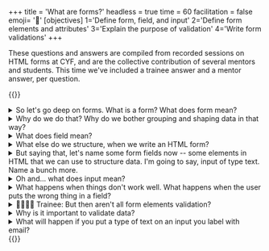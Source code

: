 +++
title = 'What are forms?'
headless = true
time = 60
facilitation = false
emoji= '🧩'
[objectives]
    1='Define form, field, and input'
    2='Define form elements and attributes'
    3='Explain the purpose of validation'
    4='Write form validations'
+++

These questions and answers are compiled from recorded sessions on HTML forms at CYF, and are the collective contribution of several mentors and students. This time we've included a trainee answer and a mentor answer, per question.

{{<note type="question" title="10 Things About Forms">}}

<details>
<summary>So let's go deep on forms. What is a form? What does form mean?</summary>

🧑🏿‍💻💬 **Trainee:** What does form mean? It's like a set of options for a user to choose from on a website.

👩🏻‍💻💬 **Mentor:** Yes, that is true, that is a correct answer. A deeper answer might be form means _shape_. It's how we define the shape of data. So, imagine a shape sorter. You put a square thing in the square hole; you put a round thing in the round hole. Each form field is a different shape in the shape sorter lid. That's what we're doing when we write forms. We are _forming_ data with fields.

</details>

<details>
<summary>Why do we do that? Why do we bother grouping and shaping data in that way?</summary>

🧑🏿‍💻💬 **Trainee:** What's that? Of course because it makes it easier to sort it out.

👩🏻‍💻💬 **Mentor:** Yeah, absolutely! Because you know we're going to post that data to a database. Our database doesn't know what all these strings mean. We have to define the data. We have to label the data. We have to group it, and we have to do something with it: to post it to a database or in some cases, get it from a database.

So that's the point of all this.

</details>

<details>
<summary>What does field mean?</summary>

👩‍💻💬 **Trainee:** Field? It means like the window is completed with some information. A piece of data.

👩🏻‍💻💬 **Mentor:** Right! You put a piece into a form field; you just put _one thing_ in there. A form has many fields, and a field is a single piece of data. It is the smallest piece.

So we [structure data with forms](https://developer.mozilla.org/en-US/docs/Learn/Forms). And we do that by defining form fields.

{{<note title="Now practise with">}}

Now practise with [How to structure a web form](https://developer.mozilla.org/en-US/docs/Learn/Forms/How_to_structure_a_web_form)

{{</note>}}

</details>

<details>
<summary>What else do we structure, when we write an HTML form?</summary>

🧑🏻‍💻💬 **Trainee:** Gathering data you mean? I'd be doing a search...

🧑🏿‍💻💬 **Trainee:** Can I say? We can structure... an action, a connection.

👩🏻‍💻💬 **Mentor:** Ooh, that's a great answer. We can structure _interaction_. We tell the user, _what_ to put in the form field, and _how_ to put that data in. We structure a really specific kind of interaction. We guide them and tell them what to do. And the way that we structure those interactions is, again, using form fields. Using HTML form elements, attributes, and values.

That's really important to think about, because when you're deciding what to write in a form, you need to start with 'what data do I need.' It's better to do that than to try and memorise all the different types of form fields. If you think:

```mermaid
flowchart LR
1[What data do I need] -->
2[What interaction am I building] -->
3[What element do I need to achieve 1 and 2]
```

Then [look up that last part](https://developer.mozilla.org/en-US/docs/Web/HTML/Element#forms). That's more effective than trying to memorise all the different types of form fields.

</details>

<details>
<summary>But saying that, let's name some form fields now -- some elements in HTML that we can use to structure data. I'm going to say, input of type text. Name a bunch more.</summary>

🧑🏿‍💻💬 **Trainee:** Yeah, maybe `checkbox`?

👩🏼‍💻💬 **Trainee:** `radio` button.

👨🏿‍💻💬 **Trainee:** submit `input` type, could be submit or `button` itself.

👩🏽‍💻💬 **Trainee:** `autocomplete`?

👨🏻‍💻💬 **Trainee:** I think `autocomplete` is an attribute, but it's not itself an element or element type? How about `textarea` ?

🧑🏿‍💻💬 **Trainee:** `select` and `option`

👨‍💻💬 **Trainee:** The `input` of type `password`...

👩🏻‍💻💬 **Mentor:** The point being that there are absolutely loads of different form elements!

What you need to focus on is _what you're actually doing_. We're structuring data: you are defining, naming and then grouping data. Keep that goal, front and center, then your forms will work well.

{{<note title="Now practise with">}}
[Test Your Skills](https://developer.mozilla.org/en-US/docs/Learn/Forms/Test_your_skills:_Basic_controls)
{{</note>}}

</details>

<details><summary>Oh and... what does input mean?</summary>

🧑🏿‍💻💬 **Trainee:** Input means to put something in. In this case the data we put in the form.

👩🏻‍💻💬 **Mentor:** Bang on.

</details>

<details>
<summary>What happens when things don't work well. What happens when the user puts the wrong thing in a field?</summary>

🧑🏿‍💻💬 **Trainee:** do you mean validation? Don't we need JavaScript for that?

🧑🏾‍💻💬 **Mentor:** we'll learn about validation with JavaScript later on, but there's actually a lot of [validation built in](https://developer.mozilla.org/en-US/docs/Learn/Forms/Form_validation#using_built-in_form_validation) to HTML. For example, if you put [a `required` attribute](https://www.w3.org/WAI/tutorials/forms/validation/#validating-required-input) on a field, the browser will not let you submit the form until you fill in that field. That's validation: it checks against rules and rejects the data if it doesn't meet the rules.

</details>

<details>
<summary>🧑🏿‍💻💬 Trainee: But then aren't all form elements validation?</summary>

🧑🏽‍💻💬 **Mentor:** You _could_ say that all the rules you make about what the user can put in a field are also validation. Every `type` we just named - input type checkbox, input type email, number, date... are rules about data.

I think the difference is that there's no way to type into a checkbox: there's no error message, you just can't do it. If you type your birthday into an email field, the browser will tell you that's not a valid email address. So one is just impossible to do and the other gives you an error message, and that's normally what we mean by validation.

</details>
<details>
<summary>Why is it important to validate data?</summary>

👨🏻‍💻💬 **Trainee:** Because if you don't validate it, you might not be able to use it?

🧑🏾‍💻💬 **Mentor:** Right. Forms go wrong when you are vague. You must enforce input with validation, because if users _can_ get it wrong, they will.

{{<youtube>}}https://www.youtube.com/watch?v=baY3SaIhfl0{{</youtube>}}

</details>
<details><summary>What will happen if you put a type of text on an input you label with email?</summary>

👨🏾‍💻💬 **Trainee:** Oh well then people will write in things that aren't email addresses?

🧑🏿‍💻💬 **Trainee:** and you won't know until you try to send them an email...

👩🏻‍💻💬 **Mentor:** Yeah they will. You can be absolutely guaranteed that users will do that. You have to save them from themselves, and save your database from your users!

![Little Bobby Tables](https://imgs.xkcd.com/comics/exploits_of_a_mom.png)

{{<note title="Now practise with">}}
Now try some of the [built in form validation examples](https://developer.mozilla.org/en-US/docs/Learn/Forms/Form_validation#built-in_form_validation_examples)

{{</note>}}

</details>
{{</note>}}
